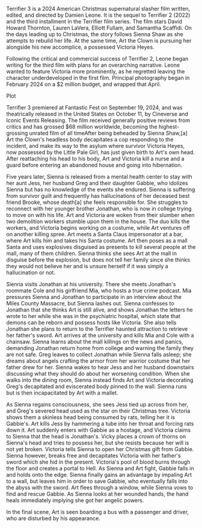 Terrifier 3 is a 2024 American Christmas supernatural slasher film written, edited, and directed by Damien Leone. It is the sequel to Terrifier 2 (2022) and the third installment in the Terrifier film series. The film stars David Howard Thornton, Lauren LaVera, Elliott Fullam, and Samantha Scaffidi. On the days leading up to Christmas, the story follows Sienna Shaw as she attempts to rebuild her life. At the same time, Art the Clown is pursuing her alongside his new accomplice, a possessed Victoria Heyes.

Following the critical and commercial success of Terrifier 2, Leone began writing for the third film with plans for an overarching narrative. Leone wanted to feature Victoria more prominently, as he regretted leaving the character underdeveloped in the first film. Principal photography began in February 2024 on a $2 million budget, and wrapped that April.

Plot

Terrifier 3 premiered at Fantastic Fest on September 19, 2024, and was theatrically released in the United States on October 11, by Cineverse and Iconic Events Releasing. The film received generally positive reviews from critics and has grossed $68 million worldwide, becoming the highest-grossing unrated film of all timeAfter being beheaded by Sienna Shaw,[a] Art the Clown's headless body decapitates a cop responding to the incident, and make its way to the asylum where survivor Victoria Heyes, now possessed by the Little Pale Girl, has just given birth to Art's own head. After reattaching his head to his body, Art and Victoria kill a nurse and a guard before entering an abandoned house and going into hibernation.

Five years later, Sienna is released from a mental health center to stay with her aunt Jess, her husband Greg and their daughter Gabbie, who idolizes Sienna but has no knowledge of the events she endured. Sienna is suffering from survivor guilt and frequently has hallucinations of her deceased best friend Brooke, whose death[a] she feels responsible for. She struggles to reconnect with her younger brother Jonathan, who is now in college trying to move on with his life. Art and Victoria are woken from their slumber when two demolition workers stumble upon them in the house. The duo kills the workers, and Victoria begins working on a costume, while Art ventures off on another killing spree. Art meets a Santa Claus impersonator at a bar, where Art kills him and takes his Santa costume. Art then poses as a mall Santa and uses explosives disguised as presents to kill several people at the mall, many of them children. Sienna thinks she sees Art at the mall in disguise before the explosion, but does not tell her family since she thinks they would not believe her and is unsure herself if it was simply a hallucination or not.

Sienna visits Jonathan at his university. There she meets Jonathan's roommate Cole and his girlfriend Mia, who hosts a true crime podcast. Mia pressures Sienna and Jonathan to participate in an interview about the Miles County Massacre, but Sienna lashes out. Sienna confesses to Jonathan that she thinks Art is still alive, and shows Jonathan the letters he wrote to her while she was in the psychiatric hospital, which state that demons can be reborn and possess hosts like Victoria. She also tells Jonathan she plans to return to the Terrifier haunted attraction to retrieve her father's sword. Art arrives at the university and kills Mia and Cole with a chainsaw. Sienna learns about the mall killings on the news and panics, demanding Jonathan return home from college and warning the family they are not safe. Greg leaves to collect Jonathan while Sienna falls asleep; she dreams about angels crafting the armor from her warrior costume that her father drew for her. Sienna wakes to hear Jess and her husband downstairs discussing what they should do about her worsening condition. When she walks into the dining room, Sienna instead finds Art and Victoria decorating Greg's decapitated and eviscerated body pinned to the wall. Sienna runs but is then incapacitated by Art with a mallet.

As Sienna regains consciousness, she sees Jess tied up across from her, and Greg's severed head used as the star on their Christmas tree. Victoria shows them a skinless head being consumed by rats, telling her it is Gabbie's. Art kills Jess by hammering a tube into her throat and forcing rats down it. Art suddenly enters with Gabbie as a hostage, and Victoria claims to Sienna that the head is Jonathan's. Vicky places a crown of thorns on Sienna's head and tries to possess her, but she resists because her will is not yet broken. Victoria tells Sienna to open her Christmas gift from Gabbie. Sienna however, breaks free and decapitates Victoria with her father's sword which she hid in the present. Victoria's pool of blood burns through the floor and creates a portal to Hell. As Sienna and Art fight, Gabbie falls in and holds onto the edge. Sienna finally gains an advantage by impaling Art to a wall, but leaves him in order to save Gabbie, who eventually falls into the abyss with the sword. Art flees through a window, while Sienna vows to find and rescue Gabbie. As Sienna looks at her wounded hands, the hand heals immediately implying she got her angelic powers.

In the final scene, Art is seen boarding a bus with a passenger and driver, who are disturbed by his appearance. 


